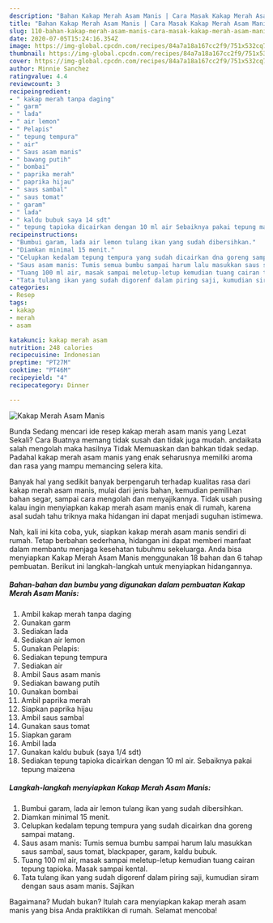 ```yaml
---
description: "Bahan Kakap Merah Asam Manis | Cara Masak Kakap Merah Asam Manis Yang Lezat Sekali"
title: "Bahan Kakap Merah Asam Manis | Cara Masak Kakap Merah Asam Manis Yang Lezat Sekali"
slug: 110-bahan-kakap-merah-asam-manis-cara-masak-kakap-merah-asam-manis-yang-lezat-sekali
date: 2020-07-05T15:24:16.354Z
image: https://img-global.cpcdn.com/recipes/84a7a18a167cc2f9/751x532cq70/kakap-merah-asam-manis-foto-resep-utama.jpg
thumbnail: https://img-global.cpcdn.com/recipes/84a7a18a167cc2f9/751x532cq70/kakap-merah-asam-manis-foto-resep-utama.jpg
cover: https://img-global.cpcdn.com/recipes/84a7a18a167cc2f9/751x532cq70/kakap-merah-asam-manis-foto-resep-utama.jpg
author: Minnie Sanchez
ratingvalue: 4.4
reviewcount: 3
recipeingredient:
- " kakap merah tanpa daging"
- " garm"
- " lada"
- " air lemon"
- " Pelapis"
- " tepung tempura"
- " air"
- " Saus asam manis"
- " bawang putih"
- " bombai"
- " paprika merah"
- " paprika hijau"
- " saus sambal"
- " saus tomat"
- " garam"
- " lada"
- " kaldu bubuk saya 14 sdt"
- " tepung tapioka dicairkan dengan 10 ml air Sebaiknya pakai tepung maizena"
recipeinstructions:
- "Bumbui garam, lada air lemon tulang ikan yang sudah dibersihkan."
- "Diamkan minimal 15 menit."
- "Celupkan kedalam tepung tempura yang sudah dicairkan dna goreng sampai matang."
- "Saus asam manis: Tumis semua bumbu sampai harum lalu masukkan saus sambal, saus tomat, blackpaper, garam, kaldu bubuk."
- "Tuang 100 ml air, masak sampai meletup-letup kemudian tuang cairan tepung tapioka. Masak sampai kental."
- "Tata tulang ikan yang sudah digorenf dalam piring saji, kumudian siram dengan saus asam manis. Sajikan"
categories:
- Resep
tags:
- kakap
- merah
- asam

katakunci: kakap merah asam 
nutrition: 248 calories
recipecuisine: Indonesian
preptime: "PT27M"
cooktime: "PT46M"
recipeyield: "4"
recipecategory: Dinner

---
```



![Kakap Merah Asam Manis](https://img-global.cpcdn.com/recipes/84a7a18a167cc2f9/751x532cq70/kakap-merah-asam-manis-foto-resep-utama.jpg)

Bunda Sedang mencari ide resep kakap merah asam manis yang Lezat Sekali? Cara Buatnya memang tidak susah dan tidak juga mudah. andaikata salah mengolah maka hasilnya Tidak Memuaskan dan bahkan tidak sedap. Padahal kakap merah asam manis yang enak seharusnya memiliki aroma dan rasa yang mampu memancing selera kita.

Banyak hal yang sedikit banyak berpengaruh terhadap kualitas rasa dari kakap merah asam manis, mulai dari jenis bahan, kemudian pemilihan bahan segar, sampai cara mengolah dan menyajikannya. Tidak usah pusing kalau ingin menyiapkan kakap merah asam manis enak di rumah, karena asal sudah tahu triknya maka hidangan ini dapat menjadi suguhan istimewa.




Nah, kali ini kita coba, yuk, siapkan kakap merah asam manis sendiri di rumah. Tetap berbahan sederhana, hidangan ini dapat memberi manfaat dalam membantu menjaga kesehatan tubuhmu sekeluarga. Anda bisa menyiapkan Kakap Merah Asam Manis menggunakan 18 bahan dan 6 tahap pembuatan. Berikut ini langkah-langkah untuk menyiapkan hidangannya.

<!--inarticleads1-->

##### Bahan-bahan dan bumbu yang digunakan dalam pembuatan Kakap Merah Asam Manis:

1. Ambil  kakap merah tanpa daging
1. Gunakan  garm
1. Sediakan  lada
1. Sediakan  air lemon
1. Gunakan  Pelapis:
1. Sediakan  tepung tempura
1. Sediakan  air
1. Ambil  Saus asam manis
1. Sediakan  bawang putih
1. Gunakan  bombai
1. Ambil  paprika merah
1. Siapkan  paprika hijau
1. Ambil  saus sambal
1. Gunakan  saus tomat
1. Siapkan  garam
1. Ambil  lada
1. Gunakan  kaldu bubuk (saya 1/4 sdt)
1. Sediakan  tepung tapioka dicairkan dengan 10 ml air. Sebaiknya pakai tepung maizena




<!--inarticleads2-->

##### Langkah-langkah menyiapkan Kakap Merah Asam Manis:

1. Bumbui garam, lada air lemon tulang ikan yang sudah dibersihkan.
1. Diamkan minimal 15 menit.
1. Celupkan kedalam tepung tempura yang sudah dicairkan dna goreng sampai matang.
1. Saus asam manis: Tumis semua bumbu sampai harum lalu masukkan saus sambal, saus tomat, blackpaper, garam, kaldu bubuk.
1. Tuang 100 ml air, masak sampai meletup-letup kemudian tuang cairan tepung tapioka. Masak sampai kental.
1. Tata tulang ikan yang sudah digorenf dalam piring saji, kumudian siram dengan saus asam manis. Sajikan




Bagaimana? Mudah bukan? Itulah cara menyiapkan kakap merah asam manis yang bisa Anda praktikkan di rumah. Selamat mencoba!
